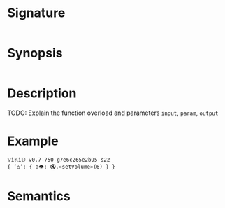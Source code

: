 # Signature
```vikid-signature
```

# Synopsis
```vikid-synopsis
```

# Description
TODO: Explain the function overload and parameters `input`, `param`, `output`

# Example
```vikid-script
𝕍i𝕂i𝔻 v0.7-750-g7e6c265e2b95 s22
{ ‘⌂’: { a👁: 🔇.«setVolume»(6) } }
```




# Semantics
